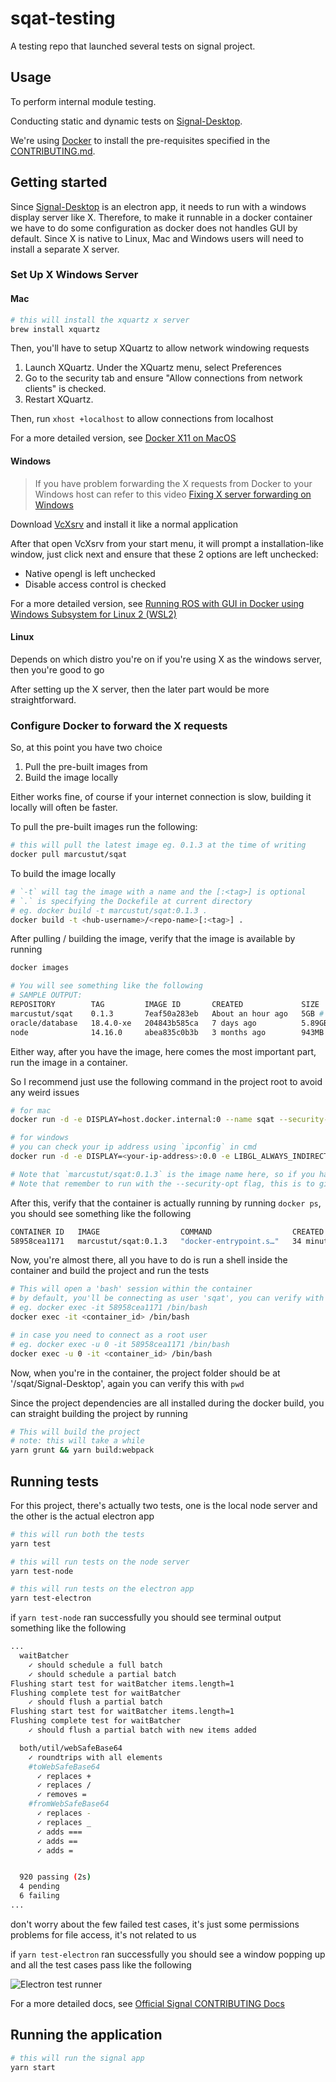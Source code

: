 # sqat-testing

A testing repo that launched several tests on signal project.

## Usage

To perform internal module testing.

Conducting static and dynamic tests on [Signal-Desktop](https://github.com/signalapp/Signal-Desktop).

We're using [Docker](https://www.docker.com/) to install the pre-requisites specified in the [CONTRIBUTING.md](https://github.com/signalapp/Signal-Desktop/blob/development/CONTRIBUTING.md).

## Getting started

Since [Signal-Desktop](https://github.com/signalapp/Signal-Desktop) is an electron app, it needs to run with a windows display server like X. Therefore, to make it runnable in a docker container we have to do some configuration as docker does not handles GUI by default. Since X is native to Linux, Mac and Windows users will need to install a separate X server.

### Set Up X Windows Server

#### Mac

```sh
# this will install the xquartz x server
brew install xquartz
```

Then, you'll have to setup XQuartz to allow network windowing requests

1. Launch XQuartz. Under the XQuartz menu, select Preferences
2. Go to the security tab and ensure "Allow connections from network clients" is checked.
3. Restart XQuartz.

Then, run `xhost +localhost` to allow connections from localhost

For a more detailed version, see [Docker X11 on MacOS](https://gist.github.com/paul-krohn/e45f96181b1cf5e536325d1bdee6c949)

#### Windows

>If you have problem forwarding the X requests from Docker to your Windows host can refer to this video [Fixing X server forwarding on Windows](https://youtu.be/KH36_s7CgFI)

Download [VcXsrv](https://sourceforge.net/projects/vcxsrv/) and install it like a normal application

After that open VcXsrv from your start menu, it will prompt a installation-like window, just click next and ensure that these 2 options are left unchecked:

- Native opengl is left unchecked
- Disable access control is checked

For a more detailed version, see [Running ROS with GUI in Docker using Windows Subsystem for Linux 2 (WSL2)](https://marinerobotics.gtorg.gatech.edu/running-ros-with-gui-in-docker-using-windows-subsystem-for-linux-2-wsl2/)

#### Linux

Depends on which distro you're on if you're using X as the windows server, then you're good to go

After setting up the X server, then the later part would be more straightforward.

### Configure Docker to forward the X requests

So, at this point you have two choice

1. Pull the pre-built images from [](https://hub.docker.com/repository/docker/marcustut/sqat)
2. Build the image locally

Either works fine, of course if your internet connection is slow, building it locally will often be faster.

To pull the pre-built images run the following:

```sh
# this will pull the latest image eg. 0.1.3 at the time of writing
docker pull marcustut/sqat
```

To build the image locally

```sh
# `-t` will tag the image with a name and the [:<tag>] is optional
# `.` is specifying the Dockefile at current directory
# eg. docker build -t marcustut/sqat:0.1.3 .
docker build -t <hub-username>/<repo-name>[:<tag>] .
```

After pulling / building the image, verify that the image is available by running

```sh
docker images

# You will see something like the following
# SAMPLE OUTPUT:
REPOSITORY        TAG         IMAGE ID       CREATED             SIZE
marcustut/sqat    0.1.3       7eaf50a283eb   About an hour ago   5GB # <- this is the image you just pulled or built
oracle/database   18.4.0-xe   204843b585ca   7 days ago          5.89GB
node              14.16.0     abea835c0b3b   3 months ago        943MB
```

Either way, after you have the image, here comes the most important part, run the image in a container.

So I recommend just use the following command in the project root to avoid any weird issues

```sh
# for mac
docker run -d -e DISPLAY=host.docker.internal:0 --name sqat --security-opt seccomp=chrome.json marcustut/sqat:0.1.3

# for windows
# you can check your ip address using `ipconfig` in cmd
docker run -d -e DISPLAY=<your-ip-address>:0.0 -e LIBGL_ALWAYS_INDIRECT=0 --name sqat --security-opt seccomp=chrome.json marcustut/sqat:0.1.3

# Note that `marcustut/sqat:0.1.3` is the image name here, so if you have a different version or name just change it
# Note that remember to run with the --security-opt flag, this is to give allow the guest os permissions for Chromium and this is required
```

After this, verify that the container is actually running by running `docker ps`, you should see something like the following

```sh
CONTAINER ID   IMAGE                  COMMAND                  CREATED          STATUS          PORTS     NAMES
58958cea1171   marcustut/sqat:0.1.3   "docker-entrypoint.s…"   34 minutes ago   Up 34 minutes             sqat
```

Now, you're almost there, all you have to do is run a shell inside the container and build the project and run the tests

```sh
# This will open a 'bash' session within the container
# by default, you'll be connecting as user 'sqat', you can verify with `whoami`
# eg. docker exec -it 58958cea1171 /bin/bash
docker exec -it <container_id> /bin/bash

# in case you need to connect as a root user
# eg. docker exec -u 0 -it 58958cea1171 /bin/bash
docker exec -u 0 -it <container_id> /bin/bash
```

Now, when you're in the container, the project folder should be at '/sqat/Signal-Desktop', again you can verify this with `pwd`

Since the project dependencies are all installed during the docker build, you can straight building the project by running

```sh
# This will build the project
# note: this will take a while
yarn grunt && yarn build:webpack
```

## Running tests

For this project, there's actually two tests, one is the local node server and the other is the actual electron app

```sh
# this will run both the tests
yarn test

# this will run tests on the node server
yarn test-node

# this will run tests on the electron app
yarn test-electron
```

if `yarn test-node` ran successfully you should see terminal output something like the following

```sh
...
  waitBatcher
    ✓ should schedule a full batch
    ✓ should schedule a partial batch
Flushing start test for waitBatcher items.length=1
Flushing complete test for waitBatcher
    ✓ should flush a partial batch
Flushing start test for waitBatcher items.length=1
Flushing complete test for waitBatcher
    ✓ should flush a partial batch with new items added

  both/util/webSafeBase64
    ✓ roundtrips with all elements
    #toWebSafeBase64
      ✓ replaces +
      ✓ replaces /
      ✓ removes =
    #fromWebSafeBase64
      ✓ replaces -
      ✓ replaces _
      ✓ adds ===
      ✓ adds ==
      ✓ adds =


  920 passing (2s)
  4 pending
  6 failing
...
```

don't worry about the few failed test cases, it's just some permissions problems for file access, it's not related to us

if `yarn test-electron` ran successfully you should see a window popping up and all the test cases pass like the following

![Electron test runner](images/electron-test.png)

For a more detailed docs, see [Official Signal CONTRIBUTING Docs](https://github.com/signalapp/Signal-Desktop/blob/development/CONTRIBUTING.md)

## Running the application

```sh
# this will run the signal app
yarn start
```
